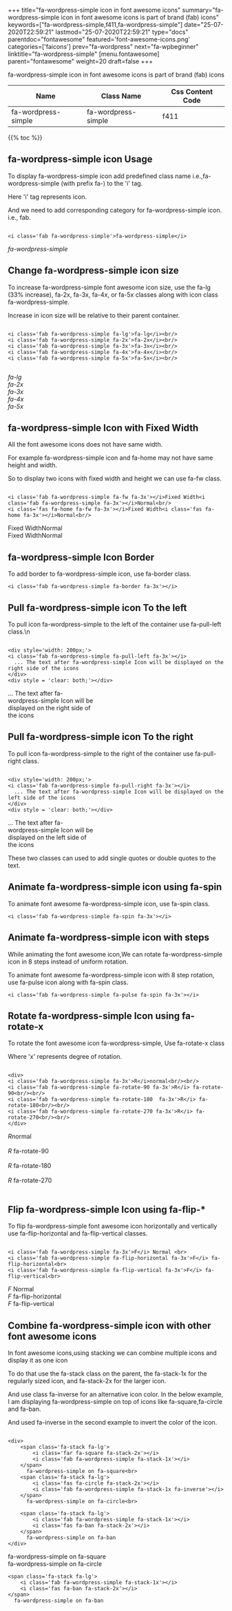 +++
title="fa-wordpress-simple icon in font awesome icons"
summary="fa-wordpress-simple icon in font awesome icons is part of brand (fab) icons"
keywords=["fa-wordpress-simple,f411,fa-wordpress-simple"]
date="25-07-2020T22:59:21"
lastmod="25-07-2020T22:59:21"
type="docs"
parentdoc="fontawesome"
featured='font-awesome-icons.png'
categories=['faicons']
prev="fa-wordpress"
next="fa-wpbeginner"
linktitle="fa-wordpress-simple"
[menu.fontawesome]
parent="fontawesome"
weight=20
draft=false
+++


fa-wordpress-simple icon in font awesome icons is part of brand (fab) icons

<div class='table-responsive'><table class='table'><thead><tr><th>Name</th><th>Class Name</th><th>Css Content Code</th></tr></thead><tbody><tr><td>fa-wordpress-simple</td><td>fa-wordpress-simple</td><td>f411</td></tr></tbody></table></div>


{{% toc %}}


## fa-wordpress-simple icon Usage

To display fa-wordpress-simple icon add predefined class name i.e.,fa-wordpress-simple (with prefix fa-) to the 'i' tag.

Here 'i' tag represents icon.

And we need to add corresponding category for fa-wordpress-simple icon. i.e., fab.


```

<i class='fab fa-wordpress-simple'>fa-wordpress-simple</i>
```

<i class='fab fa-wordpress-simple'>fa-wordpress-simple</i>




## Change fa-wordpress-simple icon size
To increase fa-wordpress-simple font awesome icon size, use the fa-lg (33% increase), fa-2x, fa-3x, fa-4x, or fa-5x classes along with icon class fa-wordpress-simple.

Increase in icon size will be relative to their parent container. 

```

<i class='fab fa-wordpress-simple fa-lg'>fa-lg</i><br/>
<i class='fab fa-wordpress-simple fa-2x'>fa-2x</i><br/>
<i class='fab fa-wordpress-simple fa-3x'>fa-3x</i><br/>
<i class='fab fa-wordpress-simple fa-4x'>fa-4x</i><br/>
<i class='fab fa-wordpress-simple fa-5x'>fa-5x</i><br/>
            
```

<i class='fab fa-wordpress-simple fa-lg'>fa-lg</i><br/>
<i class='fab fa-wordpress-simple fa-2x'>fa-2x</i><br/>
<i class='fab fa-wordpress-simple fa-3x'>fa-3x</i><br/>
<i class='fab fa-wordpress-simple fa-4x'>fa-4x</i><br/>
<i class='fab fa-wordpress-simple fa-5x'>fa-5x</i><br/>
            



## fa-wordpress-simple Icon with Fixed Width 

All the font awesome icons does not have same width.

For example fa-wordpress-simple icon and fa-home may not have same height and width.

So to display two icons with fixed width and height we can use fa-fw class.


```

<i class='fab fa-wordpress-simple fa-fw fa-3x'></i>Fixed Width<i class='fab fa-wordpress-simple fa-3x'></i>Normal<br/>
<i class='fas fa-home fa-fw fa-3x'></i>Fixed Width<i class='fas fa-home fa-3x'></i>Normal<br/>
```

<i class='fab fa-wordpress-simple fa-fw fa-3x'></i>Fixed Width<i class='fab fa-wordpress-simple fa-3x'></i>Normal<br/>
<i class='fas fa-home fa-fw fa-3x'></i>Fixed Width<i class='fas fa-home fa-3x'></i>Normal<br/>



## fa-wordpress-simple Icon Border 

To add border to fa-wordpress-simple icon, use fa-border class.


```
<i class='fab fa-wordpress-simple fa-border fa-3x'></i>

```
<i class='fab fa-wordpress-simple fa-border fa-3x'></i>





## Pull fa-wordpress-simple icon To the left

To pull icon fa-wordpress-simple to the left of the container use fa-pull-left class.\n

```

<div style='width: 200px;'>
<i class='fab fa-wordpress-simple fa-pull-left fa-3x'></i>
  ... The text after fa-wordpress-simple Icon will be displayed on the right side of the icons
</div>
<div style = 'clear: both;'></div>
```

<div style='width: 200px;'>
<i class='fab fa-wordpress-simple fa-pull-left fa-3x'></i>
  ... The text after fa-wordpress-simple Icon will be displayed on the right side of the icons
</div>
<div style = 'clear: both;'></div>




## Pull fa-wordpress-simple icon To the right
To pull icon fa-wordpress-simple to the right of the container use fa-pull-right class.

```

<div style='width: 200px;'>
<i class='fab fa-wordpress-simple fa-pull-right fa-3x'></i>
  ... The text after fa-wordpress-simple Icon will be displayed on the left side of the icons
</div>
<div style = 'clear: both;'></div>
```

<div style='width: 200px;'>
<i class='fab fa-wordpress-simple fa-pull-right fa-3x'></i>
  ... The text after fa-wordpress-simple Icon will be displayed on the left side of the icons
</div>
<div style = 'clear: both;'></div>

These two classes can used to add single quotes or double quotes to the text.


## Animate fa-wordpress-simple icon using fa-spin
To animate font awesome fa-wordpress-simple icon, use fa-spin class.

```
<i class='fab fa-wordpress-simple fa-spin fa-3x'></i>
```
<i class='fab fa-wordpress-simple fa-spin fa-3x'></i>




## Animate fa-wordpress-simple icon with steps
While animating the font awesome icon,We can rotate fa-wordpress-simple icon in 8 steps instead of uniform rotation.

To animate font awesome fa-wordpress-simple icon with 8 step rotation, use fa-pulse icon along with fa-spin class.


```
<i class='fab fa-wordpress-simple fa-pulse fa-spin fa-3x'></i>

```
<i class='fab fa-wordpress-simple fa-pulse fa-spin fa-3x'></i>





## Rotate fa-wordpress-simple Icon using fa-rotate-x
To rotate the font awesome icon fa-wordpress-simple, Use fa-rotate-x class

Where 'x' represents degree of rotation.


```

<div>
<i class='fab fa-wordpress-simple fa-3x'>R</i>normal<br/><br/>
<i class='fab fa-wordpress-simple fa-rotate-90 fa-3x'>R</i> fa-rotate-90<br/><br/> 
<i class='fab fa-wordpress-simple fa-rotate-180  fa-3x'>R</i> fa-rotate-180<br/><br/> 
<i class='fab fa-wordpress-simple fa-rotate-270 fa-3x'>R</i> fa-rotate-270<br/><br/>
</div>
```

<div>
<i class='fab fa-wordpress-simple fa-3x'>R</i>normal<br/><br/>
<i class='fab fa-wordpress-simple fa-rotate-90 fa-3x'>R</i> fa-rotate-90<br/><br/> 
<i class='fab fa-wordpress-simple fa-rotate-180  fa-3x'>R</i> fa-rotate-180<br/><br/> 
<i class='fab fa-wordpress-simple fa-rotate-270 fa-3x'>R</i> fa-rotate-270<br/><br/>
</div>




## Flip fa-wordpress-simple Icon using fa-flip-*
To flip fa-wordpress-simple font awesome icon horizontally and vertically use fa-flip-horizontal and fa-flip-vertical classes. 

```

<i class='fab fa-wordpress-simple fa-3x'>F</i> Normal <br>
<i class='fab fa-wordpress-simple fa-flip-horizontal fa-3x'>F</i> fa-flip-horizontal<br>
<i class='fab fa-wordpress-simple fa-flip-vertical fa-3x'>F</i> fa-flip-vertical<br>
```

<i class='fab fa-wordpress-simple fa-3x'>F</i> Normal <br>
<i class='fab fa-wordpress-simple fa-flip-horizontal fa-3x'>F</i> fa-flip-horizontal<br>
<i class='fab fa-wordpress-simple fa-flip-vertical fa-3x'>F</i> fa-flip-vertical<br>




## Combine fa-wordpress-simple icon with other font awesome icons
In font awesome icons,using stacking we can combine multiple icons and display it as one icon 

To do that use the fa-stack class on the parent, the fa-stack-1x for the regularly sized icon, and fa-stack-2x for the larger icon.

And use class fa-inverse for an alternative icon color. 
In the below example, I am displaying fa-wordpress-simple on top of icons like fa-square,fa-circle and fa-ban.

And used fa-inverse in the second example to invert the color of the icon.

```

<div>
    <span class='fa-stack fa-lg'>
        <i class='far fa-square fa-stack-2x'></i>
        <i class='fab fa-wordpress-simple fa-stack-1x'></i>
    </span>
      fa-wordpress-simple on fa-square<br>
    <span class='fa-stack fa-lg'>
        <i class='fas fa-circle fa-stack-2x'></i>
        <i class='fab fa-wordpress-simple fa-stack-1x fa-inverse'></i>
    </span>
      fa-wordpress-simple on fa-circle<br>

    <span class='fa-stack fa-lg'>
        <i class='fab fa-wordpress-simple fa-stack-1x'></i>
        <i class='fas fa-ban fa-stack-2x'></i>
    </span>
      fa-wordpress-simple on fa-ban
</div>
```

<div>
    <span class='fa-stack fa-lg'>
        <i class='far fa-square fa-stack-2x'></i>
        <i class='fab fa-wordpress-simple fa-stack-1x'></i>
    </span>
      fa-wordpress-simple on fa-square<br>
    <span class='fa-stack fa-lg'>
        <i class='fas fa-circle fa-stack-2x'></i>
        <i class='fab fa-wordpress-simple fa-stack-1x fa-inverse'></i>
    </span>
      fa-wordpress-simple on fa-circle<br>

    <span class='fa-stack fa-lg'>
        <i class='fab fa-wordpress-simple fa-stack-1x'></i>
        <i class='fas fa-ban fa-stack-2x'></i>
    </span>
      fa-wordpress-simple on fa-ban
</div>






